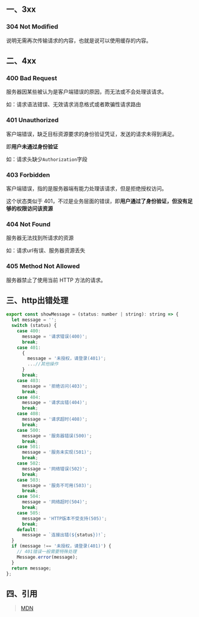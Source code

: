 ## 一、3xx

### 304 Not Modified

说明无需再次传输请求的内容，也就是说可以使用缓存的内容。

## 二、4xx

### 400 Bad Request

服务器因某些被认为是客户端错误的原因，而无法或不会处理该请求。

如：请求语法错误、无效请求消息格式或者欺骗性请求路由

### 401 Unauthorized

客户端错误，缺乏目标资源要求的身份验证凭证，发送的请求未得到满足。

即**用户未通过身份验证**

如：请求头缺少`Authorization`字段

### 403 Forbidden

客户端错误，指的是服务器端有能力处理该请求，但是拒绝授权访问。

这个状态类似于 401，不过是业务层面的错误，即**用户通过了身份验证，但没有足够的权限访问该资源**

### 404 Not Found

服务器无法找到所请求的资源

如：请求url有误、服务器资源丢失

### 405 Method Not Allowed

服务器禁止了使用当前 HTTP 方法的请求。

## 三、http出错处理

```js
export const showMessage = (status: number | string): string => {
  let message = '';
  switch (status) {
    case 400:
      message = '请求错误(400)';
      break;
    case 401:
      {
        message = '未授权，请登录(401)';
        ...//其他操作
      }
      break;
    case 403:
      message = '拒绝访问(403)';
      break;
    case 404:
      message = '请求出错(404)';
      break;
    case 408:
      message = '请求超时(408)';
      break;
    case 500:
      message = '服务器错误(500)';
      break;
    case 501:
      message = '服务未实现(501)';
      break;
    case 502:
      message = '网络错误(502)';
      break;
    case 503:
      message = '服务不可用(503)';
      break;
    case 504:
      message = '网络超时(504)';
      break;
    case 505:
      message = 'HTTP版本不受支持(505)';
      break;
    default:
      message = `连接出错(${status})!`;
  }
  if (message !== '未授权，请登录(401)') {
    // 401错误一般需要特殊处理
    Message.error(message);
  }
  return message;
};
```

## 四、引用

> [MDN](https://developer.mozilla.org/zh-CN/docs/Web/HTTP/Status/401)
